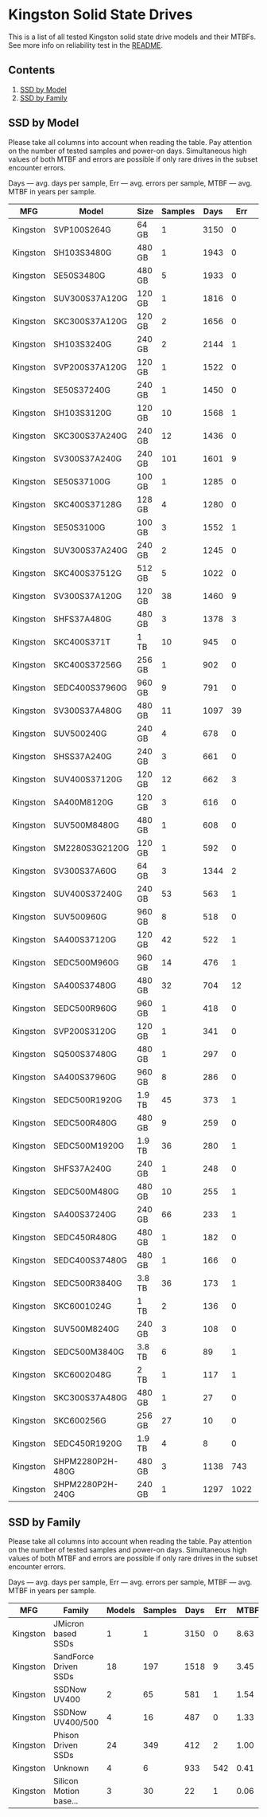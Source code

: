 Kingston Solid State Drives
===========================

This is a list of all tested Kingston solid state drive models and their MTBFs. See
more info on reliability test in the [README](https://github.com/linuxhw/EnterpriseDrive).

Contents
--------

1. [ SSD by Model  ](#ssd-by-model)
2. [ SSD by Family ](#ssd-by-family)

SSD by Model
------------

Please take all columns into account when reading the table. Pay attention on the
number of tested samples and power-on days. Simultaneous high values of both MTBF
and errors are possible if only rare drives in the subset encounter errors.

Days — avg. days per sample,
Err  — avg. errors per sample,
MTBF — avg. MTBF in years per sample.

| MFG       | Model              | Size   | Samples | Days  | Err   | MTBF   |
|-----------|--------------------|--------|---------|-------|-------|--------|
| Kingston  | SVP100S264G        | 64 GB  | 1       | 3150  | 0     | 8.63   |
| Kingston  | SH103S3480G        | 480 GB | 1       | 1943  | 0     | 5.32   |
| Kingston  | SE50S3480G         | 480 GB | 5       | 1933  | 0     | 5.30   |
| Kingston  | SUV300S37A120G     | 120 GB | 1       | 1816  | 0     | 4.98   |
| Kingston  | SKC300S37A120G     | 120 GB | 2       | 1656  | 0     | 4.54   |
| Kingston  | SH103S3240G        | 240 GB | 2       | 2144  | 1     | 4.41   |
| Kingston  | SVP200S37A120G     | 120 GB | 1       | 1522  | 0     | 4.17   |
| Kingston  | SE50S37240G        | 240 GB | 1       | 1450  | 0     | 3.97   |
| Kingston  | SH103S3120G        | 120 GB | 10      | 1568  | 1     | 3.95   |
| Kingston  | SKC300S37A240G     | 240 GB | 12      | 1436  | 0     | 3.93   |
| Kingston  | SV300S37A240G      | 240 GB | 101     | 1601  | 9     | 3.78   |
| Kingston  | SE50S37100G        | 100 GB | 1       | 1285  | 0     | 3.52   |
| Kingston  | SKC400S37128G      | 128 GB | 4       | 1280  | 0     | 3.51   |
| Kingston  | SE50S3100G         | 100 GB | 3       | 1552  | 1     | 3.43   |
| Kingston  | SUV300S37A240G     | 240 GB | 2       | 1245  | 0     | 3.41   |
| Kingston  | SKC400S37512G      | 512 GB | 5       | 1022  | 0     | 2.80   |
| Kingston  | SV300S37A120G      | 120 GB | 38      | 1460  | 9     | 2.70   |
| Kingston  | SHFS37A480G        | 480 GB | 3       | 1378  | 3     | 2.69   |
| Kingston  | SKC400S371T        | 1 TB   | 10      | 945   | 0     | 2.59   |
| Kingston  | SKC400S37256G      | 256 GB | 1       | 902   | 0     | 2.47   |
| Kingston  | SEDC400S37960G     | 960 GB | 9       | 791   | 0     | 2.17   |
| Kingston  | SV300S37A480G      | 480 GB | 11      | 1097  | 39    | 2.01   |
| Kingston  | SUV500240G         | 240 GB | 4       | 678   | 0     | 1.86   |
| Kingston  | SHSS37A240G        | 240 GB | 3       | 661   | 0     | 1.81   |
| Kingston  | SUV400S37120G      | 120 GB | 12      | 662   | 3     | 1.73   |
| Kingston  | SA400M8120G        | 120 GB | 3       | 616   | 0     | 1.69   |
| Kingston  | SUV500M8480G       | 480 GB | 1       | 608   | 0     | 1.67   |
| Kingston  | SM2280S3G2120G     | 120 GB | 1       | 592   | 0     | 1.62   |
| Kingston  | SV300S37A60G       | 64 GB  | 3       | 1344  | 2     | 1.58   |
| Kingston  | SUV400S37240G      | 240 GB | 53      | 563   | 1     | 1.50   |
| Kingston  | SUV500960G         | 960 GB | 8       | 518   | 0     | 1.42   |
| Kingston  | SA400S37120G       | 120 GB | 42      | 522   | 1     | 1.35   |
| Kingston  | SEDC500M960G       | 960 GB | 14      | 476   | 1     | 1.25   |
| Kingston  | SA400S37480G       | 480 GB | 32      | 704   | 12    | 1.24   |
| Kingston  | SEDC500R960G       | 960 GB | 1       | 418   | 0     | 1.15   |
| Kingston  | SVP200S3120G       | 120 GB | 1       | 341   | 0     | 0.94   |
| Kingston  | SQ500S37480G       | 480 GB | 1       | 297   | 0     | 0.81   |
| Kingston  | SA400S37960G       | 960 GB | 8       | 286   | 0     | 0.78   |
| Kingston  | SEDC500R1920G      | 1.9 TB | 45      | 373   | 1     | 0.75   |
| Kingston  | SEDC500R480G       | 480 GB | 9       | 259   | 0     | 0.71   |
| Kingston  | SEDC500M1920G      | 1.9 TB | 36      | 280   | 1     | 0.70   |
| Kingston  | SHFS37A240G        | 240 GB | 1       | 248   | 0     | 0.68   |
| Kingston  | SEDC500M480G       | 480 GB | 10      | 255   | 1     | 0.64   |
| Kingston  | SA400S37240G       | 240 GB | 66      | 233   | 1     | 0.64   |
| Kingston  | SEDC450R480G       | 480 GB | 1       | 182   | 0     | 0.50   |
| Kingston  | SEDC400S37480G     | 480 GB | 1       | 166   | 0     | 0.46   |
| Kingston  | SEDC500R3840G      | 3.8 TB | 36      | 173   | 1     | 0.38   |
| Kingston  | SKC6001024G        | 1 TB   | 2       | 136   | 0     | 0.37   |
| Kingston  | SUV500M8240G       | 240 GB | 3       | 108   | 0     | 0.30   |
| Kingston  | SEDC500M3840G      | 3.8 TB | 6       | 89    | 1     | 0.20   |
| Kingston  | SKC6002048G        | 2 TB   | 1       | 117   | 1     | 0.16   |
| Kingston  | SKC300S37A480G     | 480 GB | 1       | 27    | 0     | 0.08   |
| Kingston  | SKC600256G         | 256 GB | 27      | 10    | 0     | 0.03   |
| Kingston  | SEDC450R1920G      | 1.9 TB | 4       | 8     | 0     | 0.02   |
| Kingston  | SHPM2280P2H-480G   | 480 GB | 3       | 1138  | 743   | 0.01   |
| Kingston  | SHPM2280P2H-240G   | 240 GB | 1       | 1297  | 1022  | 0.00   |

SSD by Family
-------------

Please take all columns into account when reading the table. Pay attention on the
number of tested samples and power-on days. Simultaneous high values of both MTBF
and errors are possible if only rare drives in the subset encounter errors.

Days — avg. days per sample,
Err  — avg. errors per sample,
MTBF — avg. MTBF in years per sample.

| MFG       | Family                 | Models | Samples | Days  | Err   | MTBF   |
|-----------|------------------------|--------|---------|-------|-------|--------|
| Kingston  | JMicron based SSDs     | 1      | 1       | 3150  | 0     | 8.63   |
| Kingston  | SandForce Driven SSDs  | 18     | 197     | 1518  | 9     | 3.45   |
| Kingston  | SSDNow UV400           | 2      | 65      | 581   | 1     | 1.54   |
| Kingston  | SSDNow UV400/500       | 4      | 16      | 487   | 0     | 1.33   |
| Kingston  | Phison Driven SSDs     | 24     | 349     | 412   | 2     | 1.00   |
| Kingston  | Unknown                | 4      | 6       | 933   | 542   | 0.41   |
| Kingston  | Silicon Motion base... | 3      | 30      | 22    | 1     | 0.06   |
